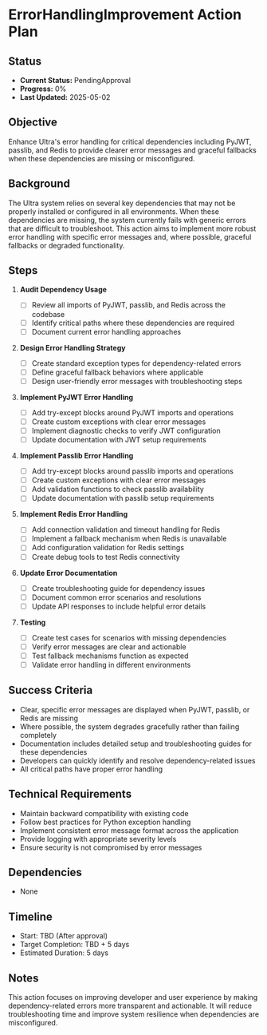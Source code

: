 # ErrorHandlingImprovement Action Plan

## Status

- **Current Status:** PendingApproval
- **Progress:** 0%
- **Last Updated:** 2025-05-02

## Objective

Enhance Ultra's error handling for critical dependencies including PyJWT, passlib, and Redis to provide clearer error messages and graceful fallbacks when these dependencies are missing or misconfigured.

## Background

The Ultra system relies on several key dependencies that may not be properly installed or configured in all environments. When these dependencies are missing, the system currently fails with generic errors that are difficult to troubleshoot. This action aims to implement more robust error handling with specific error messages and, where possible, graceful fallbacks or degraded functionality.

## Steps

1. **Audit Dependency Usage**

   - [ ] Review all imports of PyJWT, passlib, and Redis across the codebase
   - [ ] Identify critical paths where these dependencies are required
   - [ ] Document current error handling approaches

2. **Design Error Handling Strategy**

   - [ ] Create standard exception types for dependency-related errors
   - [ ] Define graceful fallback behaviors where applicable
   - [ ] Design user-friendly error messages with troubleshooting steps

3. **Implement PyJWT Error Handling**

   - [ ] Add try-except blocks around PyJWT imports and operations
   - [ ] Create custom exceptions with clear error messages
   - [ ] Implement diagnostic checks to verify JWT configuration
   - [ ] Update documentation with JWT setup requirements

4. **Implement Passlib Error Handling**

   - [ ] Add try-except blocks around passlib imports and operations
   - [ ] Create custom exceptions with clear error messages
   - [ ] Add validation functions to check passlib availability
   - [ ] Update documentation with passlib setup requirements

5. **Implement Redis Error Handling**

   - [ ] Add connection validation and timeout handling for Redis
   - [ ] Implement a fallback mechanism when Redis is unavailable
   - [ ] Add configuration validation for Redis settings
   - [ ] Create debug tools to test Redis connectivity

6. **Update Error Documentation**

   - [ ] Create troubleshooting guide for dependency issues
   - [ ] Document common error scenarios and resolutions
   - [ ] Update API responses to include helpful error details

7. **Testing**
   - [ ] Create test cases for scenarios with missing dependencies
   - [ ] Verify error messages are clear and actionable
   - [ ] Test fallback mechanisms function as expected
   - [ ] Validate error handling in different environments

## Success Criteria

- Clear, specific error messages are displayed when PyJWT, passlib, or Redis are missing
- Where possible, the system degrades gracefully rather than failing completely
- Documentation includes detailed setup and troubleshooting guides for these dependencies
- Developers can quickly identify and resolve dependency-related issues
- All critical paths have proper error handling

## Technical Requirements

- Maintain backward compatibility with existing code
- Follow best practices for Python exception handling
- Implement consistent error message format across the application
- Provide logging with appropriate severity levels
- Ensure security is not compromised by error messages

## Dependencies

- None

## Timeline

- Start: TBD (After approval)
- Target Completion: TBD + 5 days
- Estimated Duration: 5 days

## Notes

This action focuses on improving developer and user experience by making dependency-related errors more transparent and actionable. It will reduce troubleshooting time and improve system resilience when dependencies are misconfigured.
